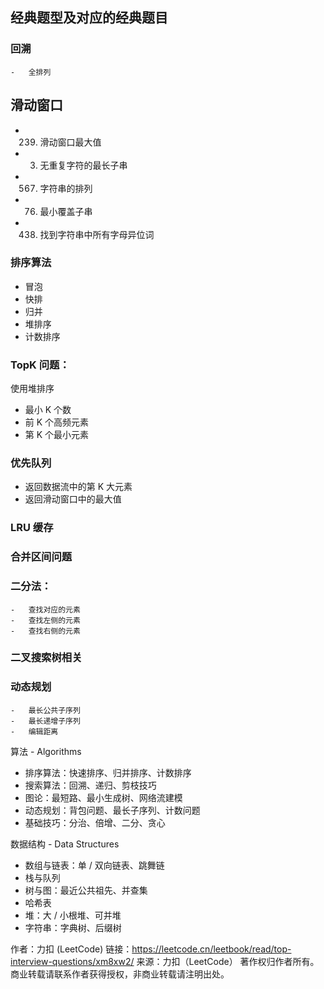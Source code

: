 ## 经典题型及对应的经典题目

### 回溯

    -   全排列

## 滑动窗口

-   239. 滑动窗口最大值
-   3. 无重复字符的最长子串
-   567. 字符串的排列
-   76. 最小覆盖子串
-   438. 找到字符串中所有字母异位词

### 排序算法

-   冒泡
-   快排
-   归并
-   堆排序
-   计数排序

### TopK 问题：

使用堆排序

-   最小 K 个数
-   前 K 个高频元素
-   第 K 个最小元素

### 优先队列

-   返回数据流中的第 K 大元素
-   返回滑动窗口中的最大值

### LRU 缓存

### 合并区间问题

### 二分法：

    -   查找对应的元素
    -   查找左侧的元素
    -   查找右侧的元素

### 二叉搜索树相关

### 动态规划

    -   最长公共子序列
    -   最长递增子序列
    -   编辑距离

算法 - Algorithms

-   排序算法：快速排序、归并排序、计数排序
-   搜索算法：回溯、递归、剪枝技巧
-   图论：最短路、最小生成树、网络流建模
-   动态规划：背包问题、最长子序列、计数问题
-   基础技巧：分治、倍增、二分、贪心

数据结构 - Data Structures

-   数组与链表：单 / 双向链表、跳舞链
-   栈与队列
-   树与图：最近公共祖先、并查集
-   哈希表
-   堆：大 / 小根堆、可并堆
-   字符串：字典树、后缀树

作者：力扣 (LeetCode)
链接：https://leetcode.cn/leetbook/read/top-interview-questions/xm8xw2/
来源：力扣（LeetCode）
著作权归作者所有。商业转载请联系作者获得授权，非商业转载请注明出处。
